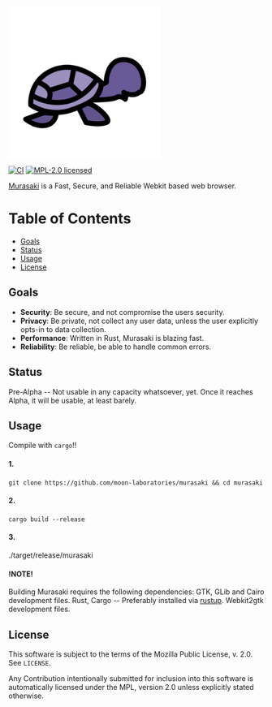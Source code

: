 [<img src="https://raw.githubusercontent.com/moon-laboratories/res/master/Murasaki/Murasaki-Small.png" width="300" align="center">](https://github.com/moon-laboratories/res/blob/master/Murasaki/Murasaki-Small.png)

[![CI](https://github.com/moon-laboratories/murasaki/workflows/CI/badge.svg?branch=master&event=push)](https://github.com/moon-laboratories/murasaki/actions?query=workflow%3ACI) [![MPL-2.0 licensed](https://img.shields.io/badge/license-MPL-blue.svg)](./LICENSE)

[Murasaki](https://github.com/moon-laboratories/murasaki) is a Fast, Secure, and Reliable Webkit based web browser.

# Table of Contents
* [Goals](#goals)
* [Status](#status)
* [Usage](#usage)
* [License](#license)

## Goals
* **Security**: Be secure, and not compromise the users security.
* **Privacy**: Be private, not collect any user data, unless the user explicitly opts-in to data collection.
* **Performance**: Written in Rust, Murasaki is blazing fast.
* **Reliability**: Be reliable, be able to handle common errors.

## Status
Pre-Alpha -- Not usable in any capacity whatsoever, yet. Once it reaches Alpha, it will be usable, at least barely.

## Usage
Compile with `cargo`!!

#### 1.
`git clone https://github.com/moon-laboratories/murasaki && cd murasaki`

#### 2.
`cargo build --release`

#### 3.
./target/release/murasaki

#### !NOTE!
Building Murasaki requires the following dependencies:
GTK, GLib and Cairo development files.
Rust, Cargo -- Preferably installed via [rustup](https://rustup.rs).
Webkit2gtk development files.


## License
This software is subject to the terms of the Mozilla Public License, v. 2.0. See `LICENSE`.

Any Contribution intentionally submitted for inclusion into this software is automatically licensed under the MPL, version 2.0 unless explicitly stated otherwise.
